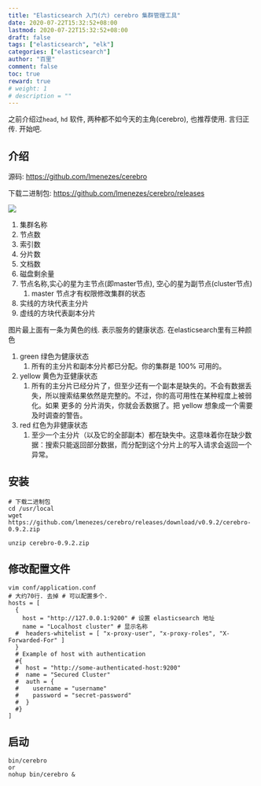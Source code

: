 ```yaml
---
title: "Elasticsearch 入门(六) cerebro 集群管理工具"
date: 2020-07-22T15:32:52+08:00
lastmod: 2020-07-22T15:32:52+08:00
draft: false
tags: ["elasticsearch", "elk"]
categories: ["elasticsearch"]
author: "百里"
comment: false
toc: true
reward: true
# weight: 1
# description = ""
---
```


之前介绍过`head`, `hd` 软件, 两种都不如今天的主角(cerebro), 也推荐使用. 言归正传. 开始吧.

## 介绍

源码: https://github.com/lmenezes/cerebro

下载二进制包: https://github.com/lmenezes/cerebro/releases

![](https://cdn.jsdelivr.net/gh/yezihack/assets@master/b/20200722163421.png?imageslim)

1. 集群名称
2. 节点数
3. 索引数
4. 分片数
5. 文档数
6. 磁盘剩余量
7. 节点名称,实心的星为主节点(即master节点), 空心的星为副节点(cluster节点)
   1. master 节点才有权限修改集群的状态
8. 实线的方块代表主分片
9. 虚线的方块代表副本分片

图片最上面有一条为黄色的线. 表示服务的健康状态. 在elasticsearch里有三种颜色
1. green 绿色为健康状态
   1. 所有的主分片和副本分片都已分配。你的集群是 100% 可用的。
2. yellow 黄色为亚健康状态
   1. 所有的主分片已经分片了，但至少还有一个副本是缺失的。不会有数据丢失，所以搜索结果依然是完整的。不过，你的高可用性在某种程度上被弱化。如果 更多的 分片消失，你就会丢数据了。把 yellow 想象成一个需要及时调查的警告。
3. red 红色为非健康状态
   1. 至少一个主分片（以及它的全部副本）都在缺失中。这意味着你在缺少数据：搜索只能返回部分数据，而分配到这个分片上的写入请求会返回一个异常。

## 安装

```
# 下载二进制包
cd /usr/local
wget https://github.com/lmenezes/cerebro/releases/download/v0.9.2/cerebro-0.9.2.zip

unzip cerebro-0.9.2.zip
```

## 修改配置文件

```
vim conf/application.conf
# 大约70行. 去掉 # 可以配置多个.
hosts = [
  {
    host = "http://127.0.0.1:9200" # 设置 elasticsearch 地址
    name = "Localhost cluster" # 显示名称
  #  headers-whitelist = [ "x-proxy-user", "x-proxy-roles", "X-Forwarded-For" ]
  }
  # Example of host with authentication
  #{
  #  host = "http://some-authenticated-host:9200"
  #  name = "Secured Cluster"
  #  auth = {
  #    username = "username"
  #    password = "secret-password"
  #  }
  #}
]

```

## 启动

```
bin/cerebro
or 
nohup bin/cerebro &
```

